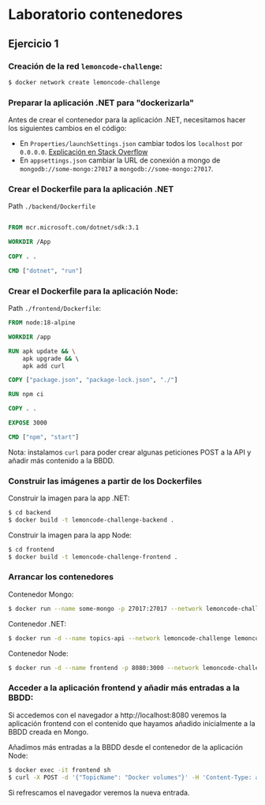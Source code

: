 # Laboratorio contenedores

## Ejercicio 1

### Creación de la red `lemoncode-challenge`:
```sh
$ docker network create lemoncode-challenge
```

### Preparar la aplicación .NET para "dockerizarla"

Antes de crear el contenedor para la aplicación .NET, necesitamos hacer los siguientes cambios en el código:

- En `Properties/launchSettings.json` cambiar todos los `localhost` por `0.0.0.0`. [Explicación en Stack Overflow](https://stackoverflow.com/questions/59657499/unable-to-bind-to-http-localhost5000-on-the-ipv6-loopback-interface-cannot#comment117481867_59662573)
- En `appsettings.json` cambiar la URL de conexión a mongo de `mongodb://some-mongo:27017` a `mongodb://some-mongo:27017`.

### Crear el Dockerfile para la aplicación .NET

Path `./backend/Dockerfile`

```Dockerfile

FROM mcr.microsoft.com/dotnet/sdk:3.1

WORKDIR /App
    
COPY . .

CMD ["dotnet", "run"]
```

### Crear el Dockerfile para la aplicación Node:

Path `./frontend/Dockerfile`:

```Dockerfile
FROM node:18-alpine

WORKDIR /app

RUN apk update && \
    apk upgrade && \ 
    apk add curl

COPY ["package.json", "package-lock.json", "./"]

RUN npm ci

COPY . .

EXPOSE 3000

CMD ["npm", "start"]
```

Nota: instalamos `curl` para poder crear algunas peticiones POST a la API y añadir más contenido a la BBDD.

### Construir las imágenes a partir de los Dockerfiles

Construir la imagen para la app .NET:
```sh
$ cd backend
$ docker build -t lemoncode-challenge-backend .
```

Construir la imagen para la app Node:
```sh
$ cd frontend
$ docker build -t lemoncode-challenge-frontend .
```

### Arrancar los contenedores

Contenedor Mongo:
```sh
$ docker run --name some-mongo -p 27017:27017 --network lemoncode-challenge -v mongo_data:/etc/mongo -d mongo
```

Contenedor .NET:
```sh
$ docker run -d --name topics-api --network lemoncode-challenge lemoncode-challenge-backend
```

Contenedor Node:
```sh
$ docker run -d --name frontend -p 8080:3000 --network lemoncode-challenge -e API_URI=http://topics-api:5000/api/topics lemoncode-challenge-frontend
```

### Acceder a la aplicación frontend y añadir más entradas a la BBDD:

Si accedemos con el navegador a http://localhost:8080 veremos la aplicación frontend con el contenido que hayamos añadido inicialmente a la BBDD creada en Mongo.

Añadimos más entradas a la BBDD desde el contenedor de la aplicación Node:

```sh
$ docker exec -it frontend sh
$ curl -X POST -d '{"TopicName": "Docker volumes"}' -H 'Content-Type: application/json' http://topics-api:5000/api/topics
```

Si refrescamos el navegador veremos la nueva entrada.